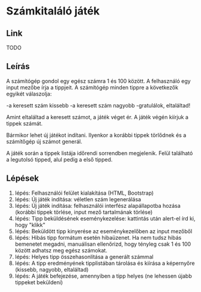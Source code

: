 # Számkitaláló játék

## Link

TODO

## Leírás 

A számítógép gondol egy egész számra 1 és 100 között. A felhasználó 
egy input mezőbe írja a tippjeit. A számítógép minden tippre a következők egyikét válaszolja: 

-a keresett szám kissebb
-a keresett szám nagyobb
-gratulálok, eltaláltad!

Amint eltaláltad a keresett számot, a játék véget ér. A játék végén kiírjuk a tippek számát.

Bármikor lehet új játékot indítani. Ilyenkor a korábbi tippek törlődnek és a számítőgép új számot generál.

A játék során a tippek listája időrendi sorrendben megjelenik. Felül található a legutolsó tipped, alul pedig a első tipped.

## Lépések

1. lépés: Felhasználói felület kialakítása (HTML, Bootstrap)
2. lépés: Új játék indítása: véletlen szám legenerálása
3. lépés: Új játék indítása: felhasználói interfész alapállapotba hozása (korábbi tippek törlése, input mező tartalmának törlése)
4. lépés: Tipp beküldésének eseménykezelése: kattintás után alert-el írd ki, hogy "klikk"
5. lépés: Beküldött tipp kinyerése az eseménykezelőben az input mezőből
6. lépés: Hibás tipp formátum esetén hibaüzenet. Ha nem tudsz hibás bemenetet megadni, manuálisan ellenőrizd, hogy tényleg csak 1 és 100 között adhatsz meg egész számokat.
7. lépés: Helyes tipp összehasonlítása a generált számmal
8. lépés: A tipp eredményének tipplistában tárolása és kiírása a képernyőre (kissebb, nagyobb, eltaláltad)
9. lépés: A játék befejezése, amennyiben a tipp helyes (ne lehessen újabb tippeket beküldeni)